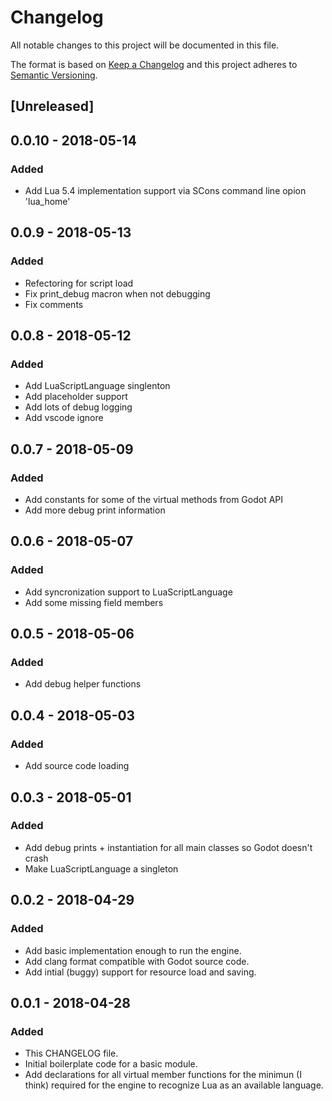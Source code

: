 # Changelog
All notable changes to this project will be documented in this file.

The format is based on [Keep a Changelog](http://keepachangelog.com/en/1.0.0/)
and this project adheres to [Semantic Versioning](http://semver.org/spec/v2.0.0.html).

## [Unreleased]

## 0.0.10 - 2018-05-14
### Added
- Add Lua 5.4 implementation support via SCons command line opion 'lua_home'

## 0.0.9 - 2018-05-13
### Added
- Refectoring for script load
- Fix print_debug macron when not debugging
- Fix comments

## 0.0.8 - 2018-05-12
### Added
- Add LuaScriptLanguage singlenton
- Add placeholder support
- Add lots of debug logging
- Add vscode ignore

## 0.0.7 - 2018-05-09
### Added
- Add constants for some of the virtual methods from Godot API
- Add more debug print information

## 0.0.6 - 2018-05-07
### Added
- Add syncronization support to LuaScriptLanguage
- Add some missing field members

## 0.0.5 - 2018-05-06
### Added
- Add debug helper functions

## 0.0.4 - 2018-05-03
### Added
- Add source code loading

## 0.0.3 - 2018-05-01
### Added
- Add debug prints + instantiation for all main classes so Godot doesn't crash
- Make LuaScriptLanguage a singleton

## 0.0.2 - 2018-04-29
### Added
- Add basic implementation enough to run the engine.
- Add clang format compatible with Godot source code.
- Add intial (buggy) support for resource load and saving.

## 0.0.1 - 2018-04-28
### Added
- This CHANGELOG file.
- Initial boilerplate code for a basic module.
- Add declarations for all virtual member functions for the minimun (I think)
  required for the engine to recognize Lua as an available language.